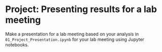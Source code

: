 # Project: Presenting results for a lab meeting

Make a presentation for a lab meeting based on your analysis in `01_Project_Presentation.ipynb` for your lab meeting using Jupyter notebooks. 